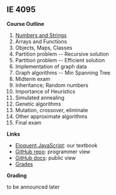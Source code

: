 ﻿## IE 4095

**Course Outline**

1. [Numbers and Strings](https://maeyler.github.io/opt/work/First%20Week)
2. Arrays and Functions
3. Objects, Maps, Classes
4. Partition problem -- Recursive solution
5. Partition problem -- Efficient solution
6. Implementation of graph data
7. Graph algorithms -- Min Spanning Tree
8. Midterm exam
9. Inheritance; Random numbers
10. Importance of Heuristics
11. Simulated annealing
12. Genetic algorithms
13. Mutation, crossover, eliminate
14. Other approximate algorithms
15. Final exam


**Links**

* [Eloquent JavaScript](http://eloquentjavascript.net/): our textbook
* [GitHub repo](https://github.com/maeyler/opt/): programmer view
* [GitHub docs](https://maeyler.github.io/opt/): public view
* [Grades](https://docs.google.com/spreadsheets/d/e/2PACX-1vSKwZEUzq-d0u1Uo53p1R6XIehmM2pZcnbzPAw3bSqpLsnUwhACI6bWW0W0MhxLlYnRwclH4dhe96sz/pubhtml)


**Grading**

to be announced later

